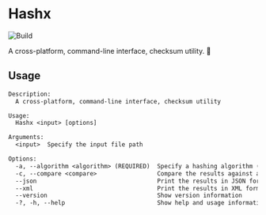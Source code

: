 # Hashx

![Build](https://github.com/ibbgomes/hashx/workflows/Build/badge.svg)

A cross-platform, command-line interface, checksum utility. 🔐

## Usage

```txt
Description:
  A cross-platform, command-line interface, checksum utility

Usage:
  Hashx <input> [options]

Arguments:
  <input>  Specify the input file path

Options:
  -a, --algorithm <algorithm> (REQUIRED)  Specify a hashing algorithm (MD5, SHA1, SHA256, SHA384 or SHA512)
  -c, --compare <compare>                 Compare the results against a checksum
  --json                                  Print the results in JSON format
  --xml                                   Print the results in XML format
  --version                               Show version information
  -?, -h, --help                          Show help and usage information
```
